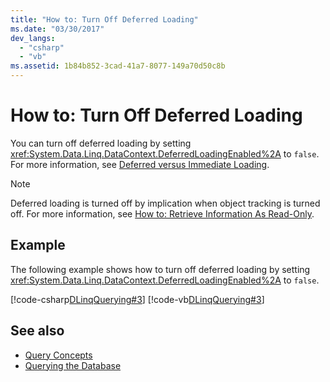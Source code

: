 ```yaml
---
title: "How to: Turn Off Deferred Loading"
ms.date: "03/30/2017"
dev_langs: 
  - "csharp"
  - "vb"
ms.assetid: 1b84b852-3cad-41a7-8077-149a70d50c8b
---
```

# How to: Turn Off Deferred Loading
You can turn off deferred loading by setting <xref:System.Data.Linq.DataContext.DeferredLoadingEnabled%2A> to `false`. For more information, see [Deferred versus Immediate Loading](deferred-versus-immediate-loading.md).  
  
> [!NOTE]
> Deferred loading is turned off by implication when object tracking is turned off. For more information, see [How to: Retrieve Information As Read-Only](how-to-retrieve-information-as-read-only.md).  
  
## Example  
 The following example shows how to turn off deferred loading by setting <xref:System.Data.Linq.DataContext.DeferredLoadingEnabled%2A> to `false`.  
  
 [!code-csharp[DLinqQuerying#3](../../../../../../samples/snippets/csharp/VS_Snippets_Data/DLinqQuerying/cs/Program.cs#3)]
 [!code-vb[DLinqQuerying#3](../../../../../../samples/snippets/visualbasic/VS_Snippets_Data/DLinqQuerying/vb/Module1.vb#3)]  
  
## See also

- [Query Concepts](query-concepts.md)
- [Querying the Database](querying-the-database.md)
